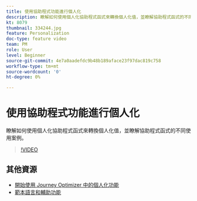 ```yaml
---
title: 使用協助程式功能進行個人化
description: 瞭解如何使用個人化協助程式函式來轉換個人化值，並瞭解協助程式函式的不同使用案例。
kt: 8079
thumbnail: 334244.jpg
feature: Personalization
doc-type: feature video
team: PM
role: User
level: Beginner
source-git-commit: 4e7a0aadefdc9b48b189aface23f97dac819c758
workflow-type: tm+mt
source-wordcount: '0'
ht-degree: 0%

---
```



# 使用協助程式功能進行個人化

瞭解如何使用個人化協助程式函式來轉換個人化值，並瞭解協助程式函式的不同使用案例。

>[!VIDEO](https://video.tv.adobe.com/v/334244?quality=12)

## 其他資源

* [開始使用 Journey Optimizer 中的個人化功能](https://experienceleague.adobe.com/docs/journey-optimizer/using/personalization/personalize.html?lang=zh-Hant)
* [範本語言和輔助功能](https://experienceleague.adobe.com/docs/journey-optimizer/using/personalization/functions/functions.html?lang=zh-Hant)
